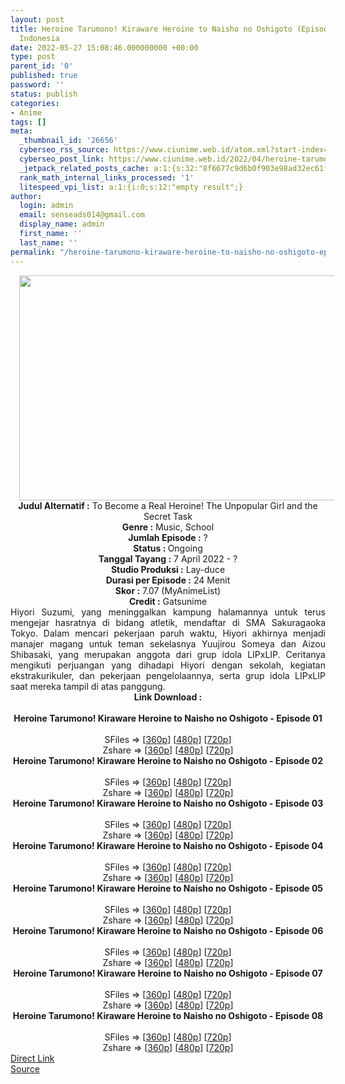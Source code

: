 ```yaml
---
layout: post
title: Heroine Tarumono! Kiraware Heroine to Naisho no Oshigoto (Episode 08) Subtitle
  Indonesia
date: 2022-05-27 15:08:46.000000000 +00:00
type: post
parent_id: '0'
published: true
password: ''
status: publish
categories:
- Anime
tags: []
meta:
  _thumbnail_id: '26656'
  cyberseo_rss_source: https://www.ciunime.web.id/atom.xml?start-index=1
  cyberseo_post_link: https://www.ciunime.web.id/2022/04/heroine-tarumono-kiraware-heroine-to.html
  _jetpack_related_posts_cache: a:1:{s:32:"8f6677c9d6b0f903e98ad32ec61f8deb";a:2:{s:7:"expires";i:1654256106;s:7:"payload";a:3:{i:0;a:1:{s:2:"id";i:26035;}i:1;a:1:{s:2:"id";i:25947;}i:2;a:1:{s:2:"id";i:25615;}}}}
  rank_math_internal_links_processed: '1'
  litespeed_vpi_list: a:1:{i:0;s:12:"empty result";}
author:
  login: admin
  email: senseads014@gmail.com
  display_name: admin
  first_name: ''
  last_name: ''
permalink: "/heroine-tarumono-kiraware-heroine-to-naisho-no-oshigoto-episode-08-subtitle-indonesia/"
---
```

<div class="separator" style="clear: both; text-align: center;"><a href="https://blogger.googleusercontent.com/img/b/R29vZ2xl/AVvXsEgRcNR5E4snq5_o2Q5OU6WARyxdv5TpBKJQBltgPCExwc3n0gyho_p7-Pm1zzpEfjpkHwv8PhBDPzBtGX09rbXPRCjBgWWkj62Sogau1gisWvP7SBgxTIoPZKlpOpX03_ATYr_iQA89zfgUDRcFLRf6UkZZtG5hMobs7pL7M9oaNcy5UZPc_YvUhIUd/s1280/Heroine%20Tarumono!%20Kiraware%20Heroine%20to%20Naisho%20no%20Oshigoto.jpg" style="margin-left: 1em; margin-right: 1em;"><img border="0" data-original-height="720" data-original-width="1280" height="360" src="{{ site.baseurl }}/assets/2022/05/Heroine%20Tarumono!%20Kiraware%20Heroine%20to%20Naisho%20no%20Oshigoto.jpg" width="640" /></a></div>
<div class="separator" style="clear: both; text-align: center;"></div>
<div style="text-align: center;"><b>Judul</b><b><b> Alternatif</b> :</b> To Become a Real Heroine! The Unpopular Girl and the Secret Task</div>
<div style="text-align: center;"><b><b>Genre :</b></b> Music, School</div>
<div style="text-align: center;"><b>Jumlah Episode :</b> ?<br /><b>Status :&nbsp;</b>Ongoing<br /><b>Tanggal Tayang :</b> 7 April&nbsp;2022 - ?<br /><b>Studio Produksi :</b>&nbsp;Lay-duce<br /><b>Durasi per Episode :</b> 24 Menit</div>
<div style="text-align: center;"><b>Skor :</b> 7.07 (MyAnimeList)</div>
<div style="text-align: center;"><b>Credit :</b>&nbsp;Gatsunime</div>
<div style="text-align: center;"></div>
<div style="text-align: justify;">Hiyori Suzumi, yang meninggalkan kampung halamannya untuk terus mengejar hasratnya di bidang atletik, mendaftar di SMA Sakuragaoka Tokyo. Dalam mencari pekerjaan paruh waktu, Hiyori akhirnya menjadi manajer magang untuk teman sekelasnya Yuujirou Someya dan Aizou Shibasaki, yang merupakan anggota dari grup idola LIPxLIP. Ceritanya mengikuti perjuangan yang dihadapi Hiyori dengan sekolah, kegiatan ekstrakurikuler, dan pekerjaan pengelolaannya, serta grup idola LIPxLIP saat mereka tampil di atas panggung.</div>
<div style="text-align: justify;"></div>
<div style="text-align: justify;"></div>
<div style="text-align: center;">
<div style="text-align: center;">
<div style="text-align: left;">
<div style="text-align: center;"><b>Link Download :</b></div>
<div style="text-align: center;"><b><br /></b></div>
<div style="text-align: center;"><span style="text-align: left;"><b>Heroine Tarumono! Kiraware Heroine to Naisho no Oshigoto&nbsp;</b></span><b>- Episode 01</b></div>
<div style="text-align: center;"><b><br /></b></div>
<div style="text-align: center;">SFiles =&gt; [<a href="http://www.solidfiles.com/v/Rx8rAyxmr8dNz" target="_blank" rel="noopener">360p</a>] [<a href="http://www.solidfiles.com/v/wWLQAAVjNLr4N" target="_blank" rel="noopener">480p</a>] [<a href="http://www.solidfiles.com/v/AWNDpzX4nDNnv" target="_blank" rel="noopener">720p</a>]</div>
<div style="text-align: center;">Zshare =&gt; [<a href="https://www82.zippyshare.com/v/d53qiOxk/file.html" target="_blank" rel="noopener">360p</a>] [<a href="https://www82.zippyshare.com/v/qg9A60sF/file.html" target="_blank" rel="noopener">480p</a>] [<a href="https://www82.zippyshare.com/v/axnBv5Kt/file.html" target="_blank" rel="noopener">720p</a>]</div>
<div style="text-align: center;"></div>
<div style="text-align: center;">
<div><span style="text-align: left;"><b>Heroine Tarumono! Kiraware Heroine to Naisho no Oshigoto&nbsp;</b></span><b>- Episode 02</b></div>
<div><b><br /></b></div>
<div>SFiles =&gt; [<a href="http://www.solidfiles.com/v/BVXQD3qkV4yWX" target="_blank" rel="noopener">360p</a>] [<a href="http://www.solidfiles.com/v/YLeyjYNmjL2qv" target="_blank" rel="noopener">480p</a>] [<a href="http://www.solidfiles.com/v/eWpYjgg5jdaNy" target="_blank" rel="noopener">720p</a>]</div>
<div>Zshare =&gt; [<a href="https://www96.zippyshare.com/v/hiSh1AUK/file.html" target="_blank" rel="noopener">360p</a>] [<a href="https://www96.zippyshare.com/v/b1Fo7a7D/file.html" target="_blank" rel="noopener">480p</a>] [<a href="https://www96.zippyshare.com/v/sEgmlo5q/file.html" target="_blank" rel="noopener">720p</a>]</div>
<div></div>
<div>
<div><span style="text-align: left;"><b>Heroine Tarumono! Kiraware Heroine to Naisho no Oshigoto&nbsp;</b></span><b>- Episode 03</b></div>
<div><b><br /></b></div>
<div>SFiles =&gt; [<a href="http://www.solidfiles.com/v/QnwQGRW2L28za" target="_blank" rel="noopener">360p</a>] [<a href="http://www.solidfiles.com/v/eWv4DBLzyGN3a" target="_blank" rel="noopener">480p</a>] [<a href="http://www.solidfiles.com/v/NVmYMQp3N6MNg" target="_blank" rel="noopener">720p</a>]</div>
<div>Zshare =&gt; [<a href="https://www4.zippyshare.com/v/CdlulO03/file.html" target="_blank" rel="noopener">360p</a>] [<a href="https://www4.zippyshare.com/v/XTGYnY24/file.html" target="_blank" rel="noopener">480p</a>] [<a href="https://www4.zippyshare.com/v/3LuqYvoE/file.html" target="_blank" rel="noopener">720p</a>]</div>
</div>
<div></div>
<div>
<div><span style="text-align: left;"><b>Heroine Tarumono! Kiraware Heroine to Naisho no Oshigoto&nbsp;</b></span><b>- Episode 04</b></div>
<div><b><br /></b></div>
<div>SFiles =&gt; [<a href="http://www.solidfiles.com/v/vNymY83kBkqdG" target="_blank" rel="noopener">360p</a>] [<a href="http://www.solidfiles.com/v/6GeMyKX4paXPy" target="_blank" rel="noopener">480p</a>] [<a href="http://www.solidfiles.com/v/AWvYp4Vxpg7q8" target="_blank" rel="noopener">720p</a>]</div>
<div>Zshare =&gt; [<a href="https://www117.zippyshare.com/v/O0Qdqlzf/file.html" target="_blank" rel="noopener">360p</a>] [<a href="https://www117.zippyshare.com/v/EFyosBlE/file.html" target="_blank" rel="noopener">480p</a>] [<a href="https://www117.zippyshare.com/v/uUTJej5m/file.html" target="_blank" rel="noopener">720p</a>]</div>
</div>
<div></div>
<div>
<div><span style="text-align: left;"><b>Heroine Tarumono! Kiraware Heroine to Naisho no Oshigoto&nbsp;</b></span><b>- Episode 05</b></div>
<div><b><br /></b></div>
<div>SFiles =&gt; [<a href="http://www.solidfiles.com/v/kXYZD7g2y8zky" target="_blank" rel="noopener">360p</a>] [<a href="http://www.solidfiles.com/v/rdvRGK5m2Pj55" target="_blank" rel="noopener">480p</a>] [<a href="http://www.solidfiles.com/v/5dmPaGPKyqAMZ" target="_blank" rel="noopener">720p</a>]</div>
<div>Zshare =&gt; [<a href="https://www101.zippyshare.com/v/9bxWfBVa/file.html" target="_blank" rel="noopener">360p</a>] [<a href="https://www101.zippyshare.com/v/5HtpOVQW/file.html" target="_blank" rel="noopener">480p</a>] [<a href="https://www101.zippyshare.com/v/9Ztz0wem/file.html" target="_blank" rel="noopener">720p</a>]</div>
</div>
<div></div>
<div>
<div><span style="text-align: left;"><b>Heroine Tarumono! Kiraware Heroine to Naisho no Oshigoto&nbsp;</b></span><b>- Episode 06</b></div>
<div><b><br /></b></div>
<div>SFiles =&gt; [<a href="https://www.mp4upload.com/wkngesxftrzy" target="_blank" rel="noopener">360p</a>] [<a href="https://www.mp4upload.com/j9vxt9sz0sdy" target="_blank" rel="noopener">480p</a>] [<a href="https://www.mp4upload.com/h6hhj0cbagd9" target="_blank" rel="noopener">720p</a>]</div>
<div>Zshare =&gt; [<a href="https://www56.zippyshare.com/v/L53On8LA/file.html" target="_blank" rel="noopener">360p</a>] [<a href="https://www56.zippyshare.com/v/z36DqBLZ/file.html" target="_blank" rel="noopener">480p</a>] [<a href="https://www56.zippyshare.com/v/oceIqYkX/file.html" target="_blank" rel="noopener">720p</a>]</div>
</div>
<div></div>
<div>
<div><span style="text-align: left;"><b>Heroine Tarumono! Kiraware Heroine to Naisho no Oshigoto&nbsp;</b></span><b>- Episode 07</b></div>
<div><b><br /></b></div>
<div>SFiles =&gt; [<a href="https://www.mp4upload.com/4k463qde4q88" target="_blank" rel="noopener">360p</a>] [<a href="https://www.mp4upload.com/hkrv8liz0yru" target="_blank" rel="noopener">480p</a>] [<a href="https://www.mp4upload.com/2q82cguk3g8y" target="_blank" rel="noopener">720p</a>]</div>
<div>Zshare =&gt; [<a href="https://www84.zippyshare.com/v/IDpEmD7K/file.html" target="_blank" rel="noopener">360p</a>] [<a href="https://www84.zippyshare.com/v/4voxlw5B/file.html" target="_blank" rel="noopener">480p</a>] [<a href="https://www84.zippyshare.com/v/uByJ764b/file.html" target="_blank" rel="noopener">720p</a>]</div>
</div>
<div></div>
<div>
<div><span style="text-align: left;"><b>Heroine Tarumono! Kiraware Heroine to Naisho no Oshigoto&nbsp;</b></span><b>- Episode 08</b></div>
<div><b><br /></b></div>
<div>SFiles =&gt; [<a href="http://www.solidfiles.com/v/qn53NrRWryGpg" target="_blank" rel="noopener">360p</a>] [<a href="http://www.solidfiles.com/v/dMeVZjA5NYNgA" target="_blank" rel="noopener">480p</a>] [<a href="http://www.solidfiles.com/v/RPB4a4KXQm6xd" target="_blank" rel="noopener">720p</a>]</div>
<div>Zshare =&gt; [<a href="https://www6.zippyshare.com/v/UcHpOXrl/file.html" target="_blank" rel="noopener">360p</a>] [<a href="https://www6.zippyshare.com/v/JEWEwwWX/file.html" target="_blank" rel="noopener">480p</a>] [<a href="https://www6.zippyshare.com/v/qs0X3Qox/file.html" target="_blank" rel="noopener">720p</a>]</div>
</div>
</div>
</div>
</div>
</div>
<link rel="stylesheet" href="https://cdnjs.cloudflare.com/ajax/libs/font-awesome/4.7.0/css/font-awesome.min.css" />
<div class="divbtn"> <a href="https://handymansurrender.com/fihup8buzv?key=94550f7ce39444073321dde3b8782f97" class="btn"><i class="fa fa-download"></i> Direct Link</a> <br /><a href="https://www.ciunime.web.id/2022/04/heroine-tarumono-kiraware-heroine-to.html">Source</a> </div>
